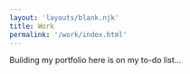 ```yaml
---
layout: 'layouts/blank.njk'
title: Work
permalink: '/work/index.html'
---
```


Building my portfolio here is on my to-do list...
